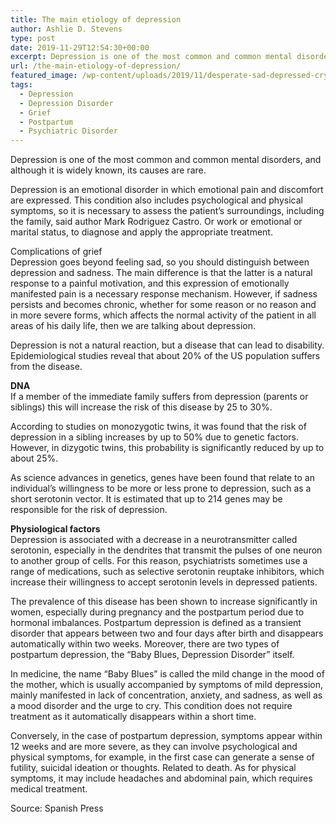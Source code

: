 ```yaml
---
title: The main etiology of depression
author: Ashlie D. Stevens
type: post
date: 2019-11-29T12:54:30+00:00
excerpt: Depression is one of the most common and common mental disorders, and although it is widely known, its causes are rare.
url: /the-main-etiology-of-depression/
featured_image: /wp-content/uploads/2019/11/desperate-sad-depressed-cry.jpg
tags:
  - Depression
  - Depression Disorder
  - Grief
  - Postpartum
  - Psychiatric Disorder
---
```


Depression is one of the most common and common mental disorders, and although it is widely known, its causes are rare.

Depression is an emotional disorder in which emotional pain and discomfort are expressed. This condition also includes psychological and physical symptoms, so it is necessary to assess the patient&#8217;s surroundings, including the family, said author Mark Rodriguez Castro. Or work or emotional or marital status, to diagnose and apply the appropriate treatment.

Complications of grief  
Depression goes beyond feeling sad, so you should distinguish between depression and sadness. The main difference is that the latter is a natural response to a painful motivation, and this expression of emotionally manifested pain is a necessary response mechanism. However, if sadness persists and becomes chronic, whether for some reason or no reason and in more severe forms, which affects the normal activity of the patient in all areas of his daily life, then we are talking about depression.

Depression is not a natural reaction, but a disease that can lead to disability. Epidemiological studies reveal that about 20% of the US population suffers from the disease.

**DNA**  
If a member of the immediate family suffers from depression (parents or siblings) this will increase the risk of this disease by 25 to 30%.

According to studies on monozygotic twins, it was found that the risk of depression in a sibling increases by up to 50% due to genetic factors. However, in dizygotic twins, this probability is significantly reduced by up to about 25%.

As science advances in genetics, genes have been found that relate to an individual&#8217;s willingness to be more or less prone to depression, such as a short serotonin vector. It is estimated that up to 214 genes may be responsible for the risk of depression.

**Physiological factors**  
Depression is associated with a decrease in a neurotransmitter called serotonin, especially in the dendrites that transmit the pulses of one neuron to another group of cells. For this reason, psychiatrists sometimes use a range of medications, such as selective serotonin reuptake inhibitors, which increase their willingness to accept serotonin levels in depressed patients.

The prevalence of this disease has been shown to increase significantly in women, especially during pregnancy and the postpartum period due to hormonal imbalances. Postpartum depression is defined as a transient disorder that appears between two and four days after birth and disappears automatically within two weeks. Moreover, there are two types of postpartum depression, the &#8220;Baby Blues, Depression Disorder&#8221; itself.

In medicine, the name &#8220;Baby Blues&#8221; is called the mild change in the mood of the mother, which is usually accompanied by symptoms of mild depression, mainly manifested in lack of concentration, anxiety, and sadness, as well as a mood disorder and the urge to cry. This condition does not require treatment as it automatically disappears within a short time.

Conversely, in the case of postpartum depression, symptoms appear within 12 weeks and are more severe, as they can involve psychological and physical symptoms, for example, in the first case can generate a sense of futility, suicidal ideation or thoughts. Related to death. As for physical symptoms, it may include headaches and abdominal pain, which requires medical treatment.

Source: Spanish Press
